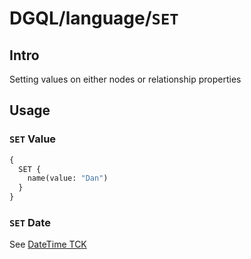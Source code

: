# DGQL/language/`SET`

## Intro

Setting values on either nodes or relationship properties

## Usage

### `SET` Value

```graphql
{
  SET {
    name(value: "Dan")
  }
}
```

### `SET` Date

See [DateTime TCK](https://github.com/danstarns/DGQL/blob/main/packages/language/tests/tck/tck-test-files/set/date.md)

